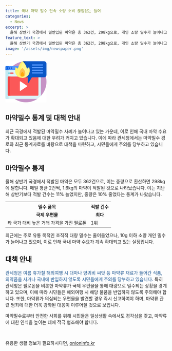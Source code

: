 ```yaml
---
title: 국내 마약 밀수 단속 소량 소비 끊임없는 늘어
categories:
  - News
excerpt: >
  올해 상반기 국경에서 밀반입된 마약은 총 362건, 298kg으로, 개인 소량 밀수가 늘어나고 있다. 국제우편이 가장 많은 밀수 경로이며 필로폰이 가장 많이 발견된 것으로 나타났습니다. 관세청은 여름 휴가철에 대마나 양귀비 씨앗 등 마약류 재료가 들어간 식품, 의약품에 대해 주의를 당부했습니다. (150자)
feature_text: >
  올해 상반기 국경에서 밀반입된 마약은 총 362건, 298kg으로, 개인 소량 밀수가 늘어나고 있다. 국제우편이 가장 많은 밀수 경로이며 필로폰이 가장 많이 발견된 것으로 나타났습니다. 관세청은 여름 휴가철에 대마나 양귀비 씨앗 등 마약류 재료가 들어간 식품, 의약품에 대해 주의를 당부했습니다. (150자)
image: '/assets/img/newspaper.png'
---
```


<p><img src="/assets/img/news.png" alt="rentncar 속보" /></p>

<h2>마약밀수 통계 및 대책 안내</h2>

<p data-ke-size="size16">최근 국경에서 적발된 마약밀수 사례가 늘어나고 있는 가운데, 이로 인해 국내 마약 수요가 확대되고 있음에 대한 우려가 커지고 있습니다. 이에 따라 관세청에서는 마약밀수 경로와 최근 통계자료를 바탕으로 대책을 마련하고, 시민들에게 주의를 당부하고 있습니다.</p>

<h2 data-ke-size="size26">마약밀수 통계</h2>

<p>올해 상반기 국경에서 적발된 마약은 모두 362건으로, 이는 중량으로 환산하면 298kg에 달합니다. 매일 평균 2건씩, 1.6kg의 마약이 적발된 것으로 나타났습니다. 이는 지난해 상반기보다 적발 건수는 11% 늘었지만, 중량은 10% 줄었다는 통계가 나왔습니다.</p>

<table>
    <tr>
        <th>밀수 품목</th>
        <th>적발 건수</th>
    </tr>
    <tr>
        <td style="text-align: center; height: 17px;"><b>국제 우편물</b></td>
        <td style="text-align: center; height: 17px;"><b>최다</b></td>
    </tr>
    <tr>
        <td>타 국가 대비 높은 거래 가격을 가진 필로폰</td>
        <td>1위</td>
    </tr>
</table>

<p data-ke-size="size16">최근에는 주로 유통 목적인 조직적 대량 밀수는 줄어들었으나, 10g 이하 소량 개인 밀수가 늘어나고 있으며, 이로 인해 국내 마약 수요가 계속 확대되고 있는 실정입니다.</p>

<h2 data-ke-size="size26">대책 안내</h2>

<p><span style="color: #1a5490;">관세청은 여름 휴가철 해외여행 시 대마나 양귀비 씨앗 등 마약류 재료가 들어간 식품, 의약품을 사거나 국내에 반입하지 않도록 시민들에게 주의를 당부하고 있습니다. </span>특히 관세청은 필로폰을 비롯한 마약류가 국제 우편물을 통해 대량으로 밀수되는 상황을 경계하고 있으며, 이에 따라 시민들은 해외여행 시 해당 물품을 반입하지 않도록 주의해야 합니다. 또한, 마약류가 의심되는 우편물을 발견할 경우 즉시 신고하여야 하며, 마약류 관련 범죄에 대한 더욱 강화된 대응이 이루어질 것으로 보입니다.</p>

<p data-ke-size="size16">마약밀수로부터 안전한 사회를 위해 시민들은 일상생활 속에서도 경각심을 갖고, 마약류에 대한 인식을 높이는 데에 적극 협조해야 합니다. </p>

<p data-ke-size="size16">&nbsp;</p>
유용한 생활 정보가 필요하시다면, <a href="https://onioninfo.kr" rel="dofollow">onioninfo.kr</a>


